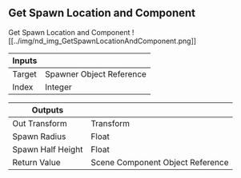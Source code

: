## Get Spawn Location and Component
Get Spawn Location and Component
![[../img/nd_img_GetSpawnLocationAndComponent.png]]

|Inputs||
|--|--|
| Target | Spawner Object Reference |
| Index | Integer |

|Outputs||
|--|--|
| Out Transform | Transform |
| Spawn Radius | Float |
| Spawn Half Height | Float |
| Return Value | Scene Component Object Reference |
